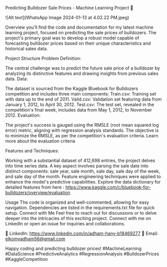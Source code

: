 Predicting Bulldozer Sale Prices - Machine Learning Project 🚜



![Alt text](WhatsApp Image 2024-01-13 at 4.02.22 PM.jpeg)


Overview
you'll find the code and documentation for my latest machine learning project, focused on predicting the sale prices of bulldozers. The project's primary goal was to develop a robust model capable of forecasting bulldozer prices based on their unique characteristics and historical sales data.

Project Structure
Problem Definition:

The central challenge was to predict the future sale price of a bulldozer by analyzing its distinctive features and drawing insights from previous sales data.
Data:

The dataset is sourced from the Kaggle Bluebook for Bulldozers competition and includes three main components:
Train.csv: Training set with data up to the end of 2011.
Valid.csv: Validation set featuring data from January 1, 2012, to April 30, 2012.
Test.csv: The test set, revealed in the competition's final week, includes data from May 1, 2012, to November 2012.
Evaluation:

The project's success is gauged using the RMSLE (root mean squared log error) metric, aligning with regression analysis standards. The objective is to minimize the RMSLE, as per the competition's evaluation criteria.
Learn more about the evaluation criteria

Features and Techniques:

Working with a substantial dataset of 412,698 entries, the project delves into time series data. A key aspect involves parsing the sale date into distinct components: sale year, sale month, sale day, sale day of the week, and sale day of the month. Feature engineering techniques were applied to enhance the model's predictive capabilities.
Explore the data dictionary for detailed features from here : https://www.kaggle.com/c/bluebook-for-bulldozers/overview/evaluation

Usage
The code is organized and well-commented, allowing for easy navigation.
Dependencies are listed in the requirements.txt file for quick setup.
Connect with Me
Feel free to reach out for discussions or to delve deeper into the intricacies of this exciting project. Connect with me on LinkedIn or open an issue for inquiries and collaborations.

🔗 LinkedIn: https://www.linkedin.com/in/adham-hany-b18469277 
📧 Email: elkomyadham56@gmail.com

Happy coding and predicting bulldozer prices!  #MachineLearning #DataScience #PredictiveAnalytics #RegressionAnalysis #BulldozerPrices #KaggleCompetition
